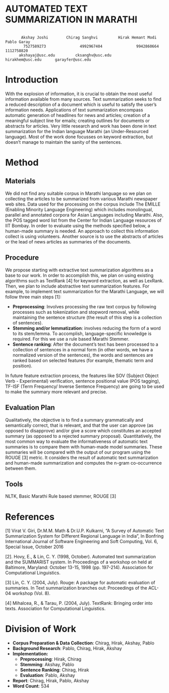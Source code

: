 # AUTOMATED TEXT SUMMARIZATION IN MARATHI

```

       Akshay Joshi	       Chirag Sanghvi	      Hirak Hemant Modi	           Pablo Garay
        7527589273               4992967404               9942860664                1112758820
      akshayaj@usc.edu         cksanghv@usc.edu        hirakhem@usc.edu    	 garayfer@usc.edu
 ```
# Introduction
With the explosion of information, it is crucial to obtain the most useful information available from many sources. Text summarization seeks to find a reduced description of a document which is useful to satisfy the user’s information needs. Applications of text summarization encompass automatic generation of headlines for news and articles; creation of a meaningful subject line for emails; creating outlines for documents or abstracts for articles. Very little research and work has been done in text summarization for the Indian language Marathi (an Under-Resourced language). Most of the work done focusses on keyword extraction, but doesn’t manage to maintain the sanity of the sentences.
# Method

## Materials
We did not find any suitable corpus in Marathi language so we plan on collecting the articles to be summarized from various Marathi newspaper web sites.
Data used for the processing on the corpus include The EMILLE (Enabling Minority Language Engineering) which includes monolingual, parallel and annotated corpora for Asian Languages including Marathi. Also, the POS tagged word list from the Center for Indian Language resources of IIT Bombay.
In order to evaluate using the methods specified below, a human-made summary is needed. An approach to collect this information collect is using volunteers. Another source is to use the abstracts of articles or the lead of news articles as summaries of the documents.

## Procedure
We propose starting with extractive text summarization algorithms as a base to our work.  In order to accomplish this, we plan on using existing algorithms such as TextRank [4] for keyword extraction, as well as LexRank. Then, we plan to include abstractive text summarization features.
For example, to implement text summarization for the Marathi Language, we will follow three main steps [1]:
* **Preprocessing**: Involves processing the raw text corpus by following processes such as tokenization and stopword removal, while maintaining the sentence structure (the result of this step is a collection of sentences).
* **Stemming and/or lemmatization**: involves reducing the form of a word to its stem/lemma. To accomplish, language-specific knowledge is required. For this we use a rule based Marathi Stemmer.
* **Sentence ranking**: After the document’s text has been processed to a collection of sentences in a normal form (in other words, we have a normalized version of the sentences), the words and sentences are ranked based on selected features (for example, thematic term and position). 

In future feature extraction process, the features like SOV (Subject Object Verb - Experimental) verification, sentence positional value (POS tagging), TF-ISF (Term Frequency/ Inverse Sentence Frequency)  are going to be  used to make the summary more relevant and precise. 

## Evaluation Plan
Qualitatively, the objective is to find a summary grammatically and semantically correct, that is relevant, and that the user can approve (as opposed to disapprove) and/or give a score which constitutes an accepted summary (as opposed to a rejected summary proposal).
Quantitatively, the most common way to evaluate the informativeness of automatic text summaries is to compare them with human-made model summaries. These summaries will be compared with the output of our program using the ROUGE [3] metric. It considers the result of automatic text summarization and human-made summarization and computes the n-gram co-occurrence between them. 

## Tools
NLTK, Basic Marathi Rule based stemmer, ROUGE [3]

# References

[1] Virat V. Giri, Dr.M.M. Math & Dr.U.P. Kulkarni, “A Survey of Automatic Text Summarization System for Different Regional Language in India”, In Bonfring International Journal of Software Engineering and Soft Computing, Vol. 6, Special Issue, October 2016 

[2]. Hovy, E., & Lin, C. Y. (1998, October). Automated text summarization and the SUMMARIST system. In Proceedings of a workshop on held at Baltimore, Maryland: October 13-15, 1998 (pp. 197-214). Association for Computational Linguistics.

[3] Lin, C. Y. (2004, July). Rouge: A package for automatic evaluation of summaries. In Text summarization branches out: Proceedings of the ACL-04 workshop (Vol. 8).

[4] Mihalcea, R., & Tarau, P. (2004, July). TextRank: Bringing order into texts. Association for Computational Linguistics.

# Division of Work

* **Corpus Preparation & Data Collection**: Chirag, Hirak, Akshay, Pablo 
* **Background Research**: Pablo, Chirag, Hirak, Akshay
* **Implementation:** 
    * **Preprocessing**: Hirak, Chirag
    * **Stemming**: Akshay, Pablo
    * **Sentence Ranking**: Chirag, Hirak
    * **Evaluation**: Pablo, Akshay
* **Report**: Chirag, Hirak, Pablo, Akshay
* **Word Count**:  534
